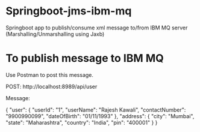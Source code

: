 # Springboot-jms-ibm-mq
Springboot app to publish/consume xml message to/from IBM MQ server (Marshalling/Unmarshalling using Jaxb)


# To publish message to IBM MQ 

Use Postman to post this message.

POST: http://localhost:8989/api/user

Message:

{
	"user": {
		"userId": "1",
		"userName": "Rajesh Kawali",
		"contactNumber": "9900990099",
		"dateOfBirth": "01/11/1993"
	},
	"address": {
		"city": "Mumbai",
		"state": "Maharashtra",
		"country": "India",
		"pin": "400001"
	}
}
